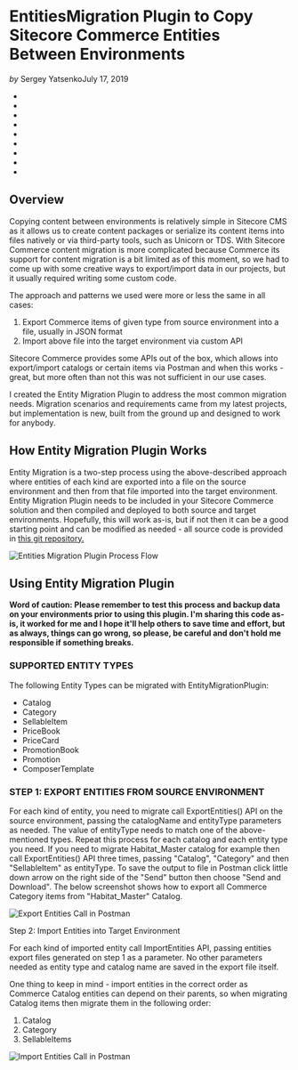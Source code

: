 # EntitiesMigration Plugin to Copy Sitecore Commerce Entities Between Environments

*by* Sergey YatsenkoJuly 17, 2019

- 
-  

- 
-  

- 
-  

- 
-  

- 



## Overview

Copying content between environments is relatively simple in Sitecore CMS as it allows us to create content packages or serialize its content items into files natively or via third-party tools, such as Unicorn or TDS. With Sitecore Commerce content migration is more complicated because Commerce its support for content migration is a bit limited as of this moment, so we had to come up with some creative ways to export/import data in our projects, but it usually required writing some custom code.

The approach and patterns we used were more or less the same in all cases:

1. Export Commerce items of given type from source environment into a file, usually in JSON format
2. Import above file into the target environment via custom API

Sitecore Commerce provides some APIs out of the box, which allows into export/import catalogs or certain items via Postman and when this works - great, but more often than not this was not sufficient in our use cases.

I created the Entity Migration Plugin to address the most common migration needs. Migration scenarios and requirements came from my latest projects, but implementation is new, built from the ground up and designed to work for anybody.

## How Entity Migration Plugin Works

Entity Migration is a two-step process using the above-described approach where entities of each kind are exported into a file on the source environment and then from that file imported into the target environment. Entity Migration Plugin needs to be included in your Sitecore Commerce solution and then compiled and deployed to both source and target environments. Hopefully, this will work as-is, but if not then it can be a good starting point and can be modified as needed - all source code is provided in [this git repository.](https://github.com/sergyatsenko/Plugin.Sync.Commerce.EntitiesMigrationPlugin)

![Entities Migration Plugin Process Flow](https://cdn.xcentium.com/-/media/images/blog-images/entities-migration-plugin/entity-migration-plugin.ashx?la=en&hash=EC204760ABACDC613FD6CAE2FAE45736231A66C5&vs=1&d=20191218T004534Z)

## Using Entity Migration Plugin

**Word of caution: Please remember to test this process and backup data on your environments prior to using this plugin. I'm sharing this code as-is, it worked for me and I hope it'll help others to save time and effort, but as always, things can go wrong, so please, be careful and don't hold me responsible if something breaks.**

### SUPPORTED ENTITY TYPES

The following Entity Types can be migrated with EntityMigrationPlugin:

- Catalog
- Category
- SellableItem
- PriceBook
- PriceCard
- PromotionBook
- Promotion
- ComposerTemplate

### STEP 1: EXPORT ENTITIES FROM SOURCE ENVIRONMENT

For each kind of entity, you need to migrate call ExportEntities() API on the source environment, passing the catalogName and entityType parameters as needed. The value of entityType needs to match one of the above-mentioned types. Repeat this process for each catalog and each entity type you need. If you need to migrate Habitat_Master catalog for example then call ExportEntities() API three times, passing "Catalog", "Category" and then "SellableItem" as entityType. To save the output to file in Postman click little down arrow on the right side of the "Send" button then choose "Send and Download". The below screenshot shows how to export all Commerce Category items from "Habitat_Master" Catalog.

![Export Entities Call in Postman](https://cdn.xcentium.com/-/media/images/blog-images/entities-migration-plugin/export-entities.ashx?h=405&w=801&la=en&hash=B1FBDB725CE20E69F268FF2244F554DCCDEC2067&vs=1&d=20191218T004611Z)

Step 2: Import Entities into Target Environment

For each kind of imported entity call ImportEntities API, passing entities export files generated on step 1 as a parameter. No other parameters needed as entity type and catalog name are saved in the export file itself.

One thing to keep in mind - import entities in the correct order as Commerce Catalog entities can depend on their parents, so when migrating Catalog items then migrate them in the following order:

1. Catalog
2. Category
3. SellableItems

![Import Entities Call in Postman](https://cdn.xcentium.com/-/media/images/blog-images/entities-migration-plugin/import-entities.ashx?h=297&w=800&la=en&hash=61852AC7E40AE41C24F038A8C9ACB8126B171280&vs=1&d=20191218T004643Z)
